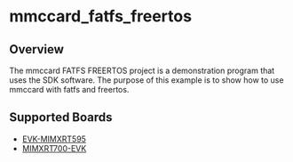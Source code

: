 # mmccard_fatfs_freertos

## Overview

The mmccard FATFS FREERTOS project is a demonstration program that uses the SDK
software. The purpose of this example is to show how to use mmccard with fatfs
and freertos.

## Supported Boards
- [EVK-MIMXRT595](../../_boards/evkmimxrt595/sdmmc_examples/mmccard_fatfs_freertos/example_board_readme.md)
- [MIMXRT700-EVK](../../_boards/mimxrt700evk/sdmmc_examples/mmccard_fatfs_freertos/example_board_readme.md)
